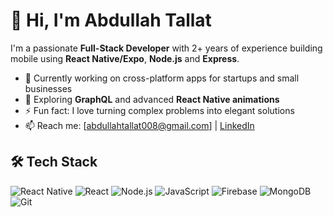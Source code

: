 # 👋 Hi, I'm Abdullah Tallat

I'm a passionate **Full-Stack Developer** with 2+ years of experience building mobile  using **React Native/Expo**, **Node.js** and **Express**.

- 🔭 Currently working on cross-platform apps for startups and small businesses  
- 🌱 Exploring **GraphQL** and advanced **React Native animations**  
- ⚡ Fun fact: I love turning complex problems into elegant solutions  
- 📫 Reach me: [abdullahtallat008@gmail.com] | [LinkedIn](http://www.linkedin.com/in/abdullah-tallat008)

## 🛠 Tech Stack

![React Native](https://img.shields.io/badge/-React_Native-61DAFB?style=flat&logo=react&logoColor=white)
![React](https://img.shields.io/badge/-React-61DAFB?style=flat&logo=react)
![Node.js](https://img.shields.io/badge/-Node.js-339933?style=flat&logo=node.js&logoColor=white)
![JavaScript](https://img.shields.io/badge/-JavaScript-F7DF1E?style=flat&logo=javascript&logoColor=black)
![Firebase](https://img.shields.io/badge/-Firebase-FFCA28?style=flat&logo=firebase&logoColor=black)
![MongoDB](https://img.shields.io/badge/-MongoDB-47A248?style=flat&logo=mongodb&logoColor=white)
![Git](https://img.shields.io/badge/-Git-F05032?style=flat&logo=git&logoColor=white)
